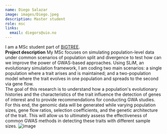 ```yaml
---
name: Diego Salazar
image: images/Diego.jpeg
description: Master student
role: msc
links:
  email: diegors@uio.no
---
```


I am a MSc student part of [BiGTREE](www.bigtree-training.org).
<br>
**Project description** My MSc focuses on simulating population-level data under common scenarios of population split and divergence to test how can we improve the power of GWAS-based approaches. Using SLiM, an evolutionary simulation framework, I am coding two main scenarios: a single population where a trait arises and is maintained; and a two-population model where the trait evolves in one population and spreads to the second via gene flow.<br>
The goal of this research is to understand how a population's evolutionary histories and the characteristics of the trait influence the detection of genes of interest and to provide recommendations for conducting GWA studies. For this end, the genomic data will be generated while varying population sizes, gene flow ratios, selection coefficients, and the genetic architecture of the trait. This will allow us to ultimately assess the effectiveness of common GWAS methods in detecting these traits with different sample sizes. 
![image](https://github.com/user-attachments/assets/eadca101-6436-4114-b796-51bcec445a66)

